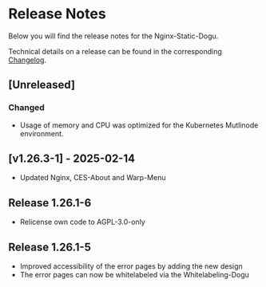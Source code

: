 # Release Notes

Below you will find the release notes for the Nginx-Static-Dogu.

Technical details on a release can be found in the corresponding [Changelog](https://docs.cloudogu.com/de/docs/dogus/nginx-static/CHANGELOG/).

## [Unreleased]
### Changed
- Usage of memory and CPU was optimized for the Kubernetes Mutlinode environment.

## [v1.26.3-1] - 2025-02-14
- Updated Nginx, CES-About and Warp-Menu

## Release 1.26.1-6
- Relicense own code to AGPL-3.0-only

## Release 1.26.1-5

* Improved accessibility of the error pages by adding the new design
* The error pages can now be whitelabeled via the Whitelabeling-Dogu
